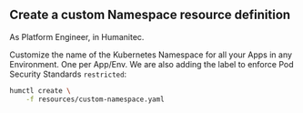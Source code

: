 ## Create a custom Namespace resource definition

As Platform Engineer, in Humanitec.

Customize the name of the Kubernetes Namespace for all your Apps in any Environment. One per App/Env. We are also adding the label to enforce Pod Security Standards `restricted`:

```bash
humctl create \
    -f resources/custom-namespace.yaml
```